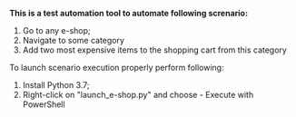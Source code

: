 **This is a test automation tool to automate following screnario:**
1. Go to any e-shop;
2. Navigate to some category 
3. Add two most expensive items to the shopping cart from this category

To launch scenario execution properly perform following:
1. Install Python 3.7;
2. Right-click on "launch_e-shop.py" and choose - Execute with PowerShell 
